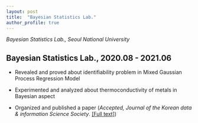 ```yaml
---
layout: post
title:  "Bayesian Statistics Lab."
author_profile: true
---
```


*Bayesian Statistics Lab., Seoul National University*

## Bayesian Statistics Lab., 2020.08 - 2021.06

- Revealed and proved about identifiability problem in Mixed Gaussian Process Regression Model

- Experimented and analyzed about thermoconductivity of metals in Bayesian aspect

- Organized and published a paper (*Accepted, Journal of the Korean data & information Science Society*. <a href="https://arxiv.org/abs/2108.04715">[Full text]</a>)
